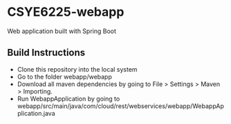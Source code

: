 # CSYE6225-webapp
Web application built with Spring Boot

## Build Instructions
-  Clone this repository  into the local system
-  Go to the folder webapp/webapp
-  Download all maven dependencies by going to File > Settings > Maven > Importing.
-  Run WebappApplication by going to webapp/src/main/java/com/cloud/rest/webservices/webapp/WebappApplication.java
